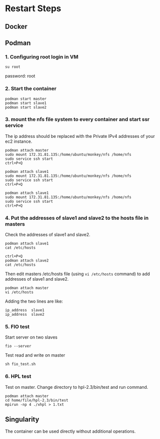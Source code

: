 # Restart Steps
## Docker
## Podman
### 1. Configuring root login in VM

~~~shell
su root
~~~
password: root

### 2. Start the container

~~~shell
podman start master
podman start slave1
podman start slave2
~~~

### 3. mount the nfs file system to every container  and start ssr service
The ip address should be replaced with the Private IPv4 addresses of your ec2 instance.
~~~shell
podman attach master
sudo mount 172.31.81.135:/home/ubuntu/monkey/nfs /home/nfs
sudo service ssh start
ctrl+P+Q

podman attach slave1
sudo mount 172.31.81.135:/home/ubuntu/monkey/nfs /home/nfs
sudo service ssh start
ctrl+P+Q

podman attach slave1
sudo mount 172.31.81.135:/home/ubuntu/monkey/nfs /home/nfs
sudo service ssh start
ctrl+P+Q

~~~

### 4. Put the addresses of slave1 and slave2 to the hosts file in masters

Check the addresses of slave1 and slave2. 

~~~shell
podman attach slave1
cat /etc/hosts

ctrl+P+Q
podman attach slave2
cat /etc/hosts
~~~

Then edit masters /etc/hosts file (using `vi /etc/hosts` command) to add addresses of slave1 and slave2.

~~~shell
podman attach master
vi /etc/hosts
~~~

 Adding the two lines are like: 

~~~
ip_address	slave1
ip_address	slave2
~~~
### 5. FIO test
Start server on two slaves
~~~shell
fio --server
~~~
Test read and write on master
~~~shell
sh fio_test.sh
~~~
### 6. HPL test
Test on master. Change directory to hpl-2.3/bin/test and run command.
~~~shell
podman attach master
cd home/file/hpl-2.3/bin/test
mpirun -np 4 ./xhpl > 1.txt
~~~
## Singularity
The container can be used directly without additional operations.
